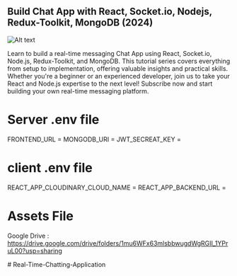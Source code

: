 ﻿## Build Chat App with React, Socket.io, Nodejs, Redux-Toolkit, MongoDB (2024)

![Alt text](Full%20Stack%20Chat%20App.png?raw=true "Title")

Learn to build a real-time messaging Chat App using React, Socket.io, Node.js, Redux-Toolkit, and MongoDB. This tutorial series covers everything from setup to implementation, offering valuable insights and practical skills. Whether you're a beginner or an experienced developer, join us to take your React and Node.js expertise to the next level! Subscribe now and start building your own real-time messaging platform.

# Server .env file

FRONTEND_URL = <Frontend URL>
MONGODB_URI  = <Mongodb URI>
JWT_SECREAT_KEY = <JWT Secreat Key>

# client .env file

REACT_APP_CLOUDINARY_CLOUD_NAME = <Cloudinary cloud name>
REACT_APP_BACKEND_URL = <Backend URL>

# Assets File
Google Drive : https://drive.google.com/drive/folders/1mu6WFx63mlsbbwugdWgRGII_1YPruL00?usp=sharing 






#   R e a l - T i m e - C h a t t i n g - A p p l i c a t i o n  
 